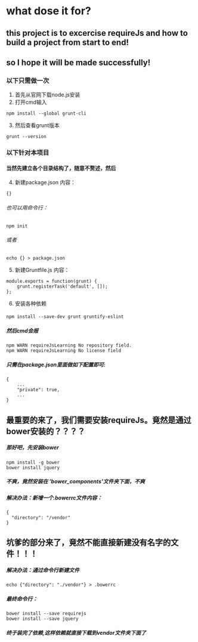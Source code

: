 # what dose it for?
## this project is to excercise requireJs and  how to build a project from start to end!
## so I hope it will be made successfully!
### 以下只需做一次
1. 首先从官网下载node.js安装
2. 打开cmd输入
```
npm install --global grunt-cli
```

3. 然后查看grunt版本
```
grunt --version
```
### 以下针对本项目
#### 当然先建立各个目录结构了，随意不赘述，然后
4. 新建package.json 内容：
```
{}
```
###### 也可以用命令行：
```
npm init
```

###### 或者
```
echo {} > package.json
```
5. 新建Gruntfile.js 内容：
```
module.exports = function(grunt) {
    grunt.registerTask('default', []);
};
```
6. 安装各种依赖
####
```
npm install --save-dev grunt gruntify-eslint
```
##### 然后cmd会报
```
npm WARN requireJsLearning No repository field.
npm WARN requireJsLearning No license field
```
##### 只需在package.json里面做如下配置即可:
```
{
    ...
    "private": true,
    ...
}
```
## 最重要的来了，我们需要安装requireJs。竟然是通过bower安装的？？？？
##### 那好吧，先安装bower
```
npm install -g bower
bower install jquery
```
##### 不爽，竟然安装在 'bower_components'文件夹下面，不爽
##### 解决办法：新增一个.bowerrc文件内容：
```
{
  "directory": "/vendor"
}
```
## 坑爹的部分来了，竟然不能直接新建没有名字的文件！！！
##### 解决办法：通过命令行新建文件
```echo {"directory": "./vendor"} > .bowerrc```

##### 最终命令行：
```
bower install --save requirejs
bower install --save jquery
```
##### 终于装完了依赖,这样依赖就直接下载到vendor文件夹下面了
	
		